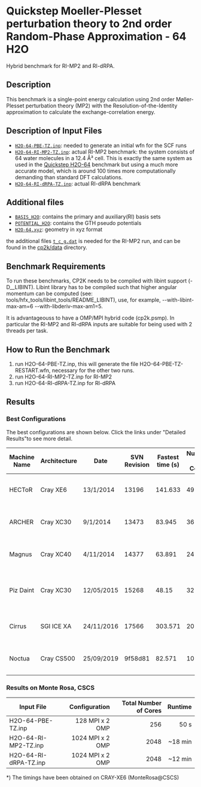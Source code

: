 # Quickstep Moeller-Plesset perturbation theory to 2nd order Random-Phase Approximation - 64 H2O

Hybrid benchmark for RI-MP2 and RI-dRPA.

## Description

This benchmark is a single-point energy calculation using 2nd order Møller-Plesset perturbation theory (MP2) with the Resolution-of-the-Identity approximation to calculate the exchange-correlation energy.

## Description of Input Files

- [`H2O-64-PBE-TZ.inp`](H2O-64-PBE-TZ.inp): needed to generate an initial wfn for the SCF runs
- [`H2O-64-RI-MP2-TZ.inp`](H2O-64-RI-MP2-TZ.inp): actual RI-MP2 benchmark: the system consists of 64 water molecules in a 12.4 Å³ cell. This is exactly the same system as used in the [Quickstep H2O-64](../../QS/H2O-64.inp) benchmark but using a much more accurate model, which is around 100 times more computationally demanding than standard DFT calculations.
- [`H2O-64-RI-dRPA-TZ.inp`](H2O-64-RI-dRPA-TZ.inp): actual RI-dRPA benchmark

## Additional files

- [`BASIS_H2O`](BASIS_H2O): contains the primary and auxiliary(RI) basis sets
- [`POTENTIAL_H2O`](POTENTIAL_H2O): contains the GTH pseudo potentials
- [`H2O-64.xyz`](H2O-64.xyz): geometry in xyz format

the additional files [`t_c_g.dat`](cp2k/data/t_c_g.dat) is needed for the RI-MP2 run, and can be found in the [cp2k/data](../../../data) directory.

## Benchmark Requirements

To run these benchmarks, CP2K needs to be compiled with libint support (-D__LIBINT). Libint library has to be compiled such that higher angular momentum can be computed (see: tools/hfx_tools/libint_tools/README_LIBINT), use, for example, --with-libint-max-am=6 --with-libderiv-max-am1=5.

It is advantageouss to have a OMP/MPI hybrid code (cp2k.psmp).
In particular the RI-MP2 and RI-dRPA inputs are suitable for being used with 2 threads per task.

## How to Run the Benchmark

1) run H2O-64-PBE-TZ.inp, this will generate the file H2O-64-PBE-TZ-RESTART.wfn, necessary for the other two runs.
2) run H2O-64-RI-MP2-TZ.inp for RI-MP2
3) run H2O-64-RI-dRPA-TZ.inp for RI-dRPA

## Results

### Best Configurations

The best configurations are shown below. Click the links under "Detailed Results"to see more detail.

| Machine Name | Architecture | Date       | SVN Revision | Fastest time (s) | Number of Cores | Number of Threads                  | Detailed Results |
| ------------ | ------------ | ---------- | ------------ | ---------------- | --------------- | ---------------------------------- | ---------------- |
| HECToR       | Cray XE6     | 13/1/2014  | 13196	      | 141.633          | 49152           | 8 OMP threads per MPI task	        | [hector-h2o-64-ri-mp2](https://www.cp2k.org/performance:hector-h2o-64-ri-mp2) |
| ARCHER	   | Cray XC30	  | 9/1/2014   | 13473	      | 83.945	         | 36864           | 4 OMP threads per MPI task	        | [archer-h2o-64-ri-mp2](https://www.cp2k.org/performance:archer-h2o-64-ri-mp2) |
| Magnus	   | Cray XC40	  | 4/11/2014  | 14377	      | 63.891	         | 24576           | 6 OMP threads per MPI task	        | [magnus-h2o-64-ri-mp2](https://www.cp2k.org/performance:magnus-h2o-64-ri-mp2) |
| Piz Daint	   | Cray XC30	  | 12/05/2015 | 15268	      | 48.15	         | 32768           | 8 OMP threads per MPI task, no GPU | [piz-daint-h2o-64-ri-mp2](https://www.cp2k.org/performance:piz-daint-h2o-64-ri-mp2) |
| Cirrus	   | SGI ICE XA	  | 24/11/2016 | 17566	      | 303.571	         | 2016            | 1 OMP thread per MPI task	        | [cirrus-h2o-64-ri-mp2](https://www.cp2k.org/performance:cirrus-h2o-64-ri-mp2) |
| Noctua	   | Cray CS500	  | 25/09/2019 | 9f58d81      | 82.571	         | 10240           | 2 OMP thread per MPI task	        | [noctua-h2o-64-ri-mp2](https://www.cp2k.org/performance:noctua-h2o-64-ri-mp2) |

### Results on Monte Rosa, CSCS

| Input File            | Configuration             | Total Number of Cores| Runtime |
| --------------------- | -------------------------:| --------------------:| -------:|
| H2O-64-PBE-TZ.inp     |           128 MPI x 2 OMP |                  256 | 50 s    |
| H2O-64-RI-MP2-TZ.inp  |          1024 MPI x 2 OMP |                 2048 | ~18 min |
| H2O-64-RI-dRPA-TZ.inp |          1024 MPI x 2 OMP |                 2048 | ~12 min |

*) The timings have been obtained on CRAY-XE6 (MonteRosa@CSCS)

